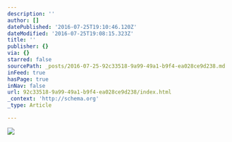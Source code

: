 ```yaml
---
description: ''
author: []
datePublished: '2016-07-25T19:10:46.120Z'
dateModified: '2016-07-25T19:08:15.323Z'
title: ''
publisher: {}
via: {}
starred: false
sourcePath: _posts/2016-07-25-92c33518-9a99-49a1-b9f4-ea028ce9d238.md
inFeed: true
hasPage: true
inNav: false
url: 92c33518-9a99-49a1-b9f4-ea028ce9d238/index.html
_context: 'http://schema.org'
_type: Article

---
```

![](https://the-grid-user-content.s3-us-west-2.amazonaws.com/a4164cf4-3bb5-4e1f-b3e1-4cd4fa29664d.jpg)